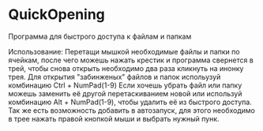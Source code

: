 # QuickOpening
Программа для быстрого доступа к файлам и папкам

Использование:
Перетащи мышкой необходимые файлы и папки по ячейкам, после чего можешь нажать крестик и программа свернется в трей, чтобы снова открыть необходимо два раза кликнуть на инонку трея.
Для открытия "забинженых" файлов и папок испольузуй комбинацию Ctrl + NumPad(1-9)
Если хочешь убрать файл или папку можешь заменить её другой перетаскиванием новой или используй комбинацию Alt + NumPad(1-9), чтобы удалить её из быстрого доступа.
Так же есть возможность добавить в автозапуск, для этого необходимо в трее нажать правой кнопкой мыши и выбрать нужный пунк.
